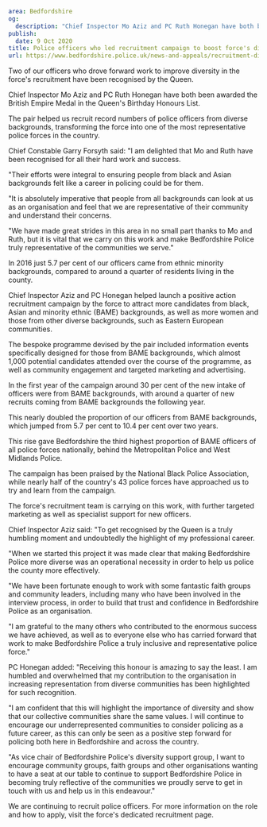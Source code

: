 ```yaml
area: Bedfordshire
og:
  description: "Chief Inspector Mo Aziz and PC Ruth Honegan have both been awarded the British Empire Medal in the Queen\u2019s Birthday Honours List."
publish:
  date: 9 Oct 2020
title: Police officers who led recruitment campaign to boost force's diversity are honoured by the Queen
url: https://www.bedfordshire.police.uk/news-and-appeals/recruitment-diversity-queen-oct20
```

Two of our officers who drove forward work to improve diversity in the force's recruitment have been recognised by the Queen.

Chief Inspector Mo Aziz and PC Ruth Honegan have both been awarded the British Empire Medal in the Queen's Birthday Honours List.

The pair helped us recruit record numbers of police officers from diverse backgrounds, transforming the force into one of the most representative police forces in the country.

Chief Constable Garry Forsyth said: "I am delighted that Mo and Ruth have been recognised for all their hard work and success.

"Their efforts were integral to ensuring people from black and Asian backgrounds felt like a career in policing could be for them.

"It is absolutely imperative that people from all backgrounds can look at us as an organisation and feel that we are representative of their community and understand their concerns.

"We have made great strides in this area in no small part thanks to Mo and Ruth, but it is vital that we carry on this work and make Bedfordshire Police truly representative of the communities we serve."

In 2016 just 5.7 per cent of our officers came from ethnic minority backgrounds, compared to around a quarter of residents living in the county.

Chief Inspector Aziz and PC Honegan helped launch a positive action recruitment campaign by the force to attract more candidates from black, Asian and minority ethnic (BAME) backgrounds, as well as more women and those from other diverse backgrounds, such as Eastern European communities.

The bespoke programme devised by the pair included information events specifically designed for those from BAME backgrounds, which almost 1,000 potential candidates attended over the course of the programme, as well as community engagement and targeted marketing and advertising.

In the first year of the campaign around 30 per cent of the new intake of officers were from BAME backgrounds, with around a quarter of new recruits coming from BAME backgrounds the following year.

This nearly doubled the proportion of our officers from BAME backgrounds, which jumped from 5.7 per cent to 10.4 per cent over two years.

This rise gave Bedfordshire the third highest proportion of BAME officers of all police forces nationally, behind the Metropolitan Police and West Midlands Police.

The campaign has been praised by the National Black Police Association, while nearly half of the country's 43 police forces have approached us to try and learn from the campaign.

The force's recruitment team is carrying on this work, with further targeted marketing as well as specialist support for new officers.

Chief Inspector Aziz said: "To get recognised by the Queen is a truly humbling moment and undoubtedly the highlight of my professional career.

"When we started this project it was made clear that making Bedfordshire Police more diverse was an operational necessity in order to help us police the county more effectively.

"We have been fortunate enough to work with some fantastic faith groups and community leaders, including many who have been involved in the interview process, in order to build that trust and confidence in Bedfordshire Police as an organisation.

"I am grateful to the many others who contributed to the enormous success we have achieved, as well as to everyone else who has carried forward that work to make Bedfordshire Police a truly inclusive and representative police force."

PC Honegan added: "Receiving this honour is amazing to say the least. I am humbled and overwhelmed that my contribution to the organisation in increasing representation from diverse communities has been highlighted for such recognition.

"I am confident that this will highlight the importance of diversity and show that our collective communities share the same values. I will continue to encourage our underrepresented communities to consider policing as a future career, as this can only be seen as a positive step forward for policing both here in Bedfordshire and across the country.

"As vice chair of Bedfordshire Police's diversity support group, I want to encourage community groups, faith groups and other organisations wanting to have a seat at our table to continue to support Bedfordshire Police in becoming truly reflective of the communities we proudly serve to get in touch with us and help us in this endeavour."

We are continuing to recruit police officers. For more information on the role and how to apply, visit the force's dedicated recruitment page.
